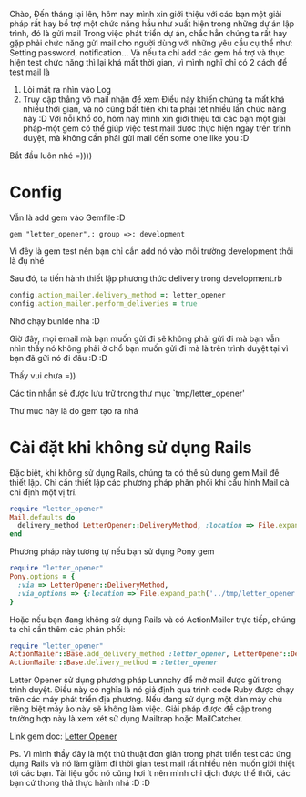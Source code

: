 Chào,
Đến tháng lại lên, hôm nay mình xin giới thiệu với các bạn một giải pháp rất hay bổ trợ một chức năng hầu như xuất hiện trong những dự án lập trình, đó là gửi mail
Trong việc phát triển dự án, chắc hẳn chúng ta rất hay gặp phải chức năng gửi mail cho người dùng với những yêu cầu cụ thể như: Setting password, notification...
Và nếu ta chỉ add các gem hổ trợ và thực hiện test chức năng thì lại khá mất thời gian, vì mình nghĩ chỉ có 2 cách để test mail là
1. Lòi mắt ra nhìn vào Log
2. Truy cập thẳng vô mail nhận để xem
Điều này khiến chúng ta mất khá nhiều thời gian, và nó cũng bất tiện khi ta phải tét nhiều lần chức năng này :D
Với nỗi khổ đó, hôm nay mình xin giới thiệu tới các bạn một giải pháp-một gem có thể giúp việc test mail được thực hiện ngay trên trình duyệt, mà không cần phải gửi mail đến some one like you :D

Bắt đầu luôn nhé =))))

# Config

Vẫn là add gem vào Gemfile :D

```gem "letter_opener",: group =>: development```

Vì đêy là gem test nên bạn chỉ cần add nó vào môi trường development thôi là đụ nhé


Sau đó, ta tiến hành thiết lập phương thức delivery trong development.rb

```ruby
config.action_mailer.delivery_method =: letter_opener 
config.action_mailer.perform_deliveries = true
``` 

Nhớ chạy bunlde nha :D

Giờ đây, mọi email mà bạn muốn gửi đi sẽ không phải gửi đi mà bạn vẫn nhìn thấy nó không phải ở chổ bạn muốn gửi đi mà là trên trình duyệt tại vì bạn đã gửi nó đi đâu :D :D

Thấy vui chưa =))


Các tin nhắn sẽ được lưu trữ trong thư mục `tmp/letter_opener' 

Thư mục này là do gem tạo ra nhá

# Cài đặt khi không sử dụng Rails

Đặc biệt, khi không sử dụng Rails, chúng ta có thể sử dụng gem Mail để thiết lập. Chỉ cần thiết lập các phương pháp phân phối khi cấu hình Mail cà chỉ định một vị trí.

```ruby
require "letter_opener"
Mail.defaults do
  delivery_method LetterOpener::DeliveryMethod, :location => File.expand_path('../tmp/letter_opener', __FILE__)
end
```

Phương pháp này tương tự nếu bạn sử dụng Pony gem

```ruby
require "letter_opener"
Pony.options = {
  :via => LetterOpener::DeliveryMethod,
  :via_options => {:location => File.expand_path('../tmp/letter_opener', __FILE__)}
}
```

Hoặc nếu bạn đang không sử dụng Rails và có  ActionMailer trực tiếp, chúng ta chỉ cần thêm các phân phối:

```ruby
require "letter_opener"
ActionMailer::Base.add_delivery_method :letter_opener, LetterOpener::DeliveryMethod, :location => File.expand_path('../tmp/letter_opener', __FILE__)
ActionMailer::Base.delivery_method = :letter_opener
```

Letter Opener sử dụng phương pháp Lunnchy để mở mail được gửi trong trình duyệt. Điều này có nghĩa là nó giả định quá trình code Ruby được chạy trên các máy phát triển địa phương. Nếu đang sử dụng một dàn máy chủ riêng biệt máy ảo này sẽ không làm việc. Giải pháp được đề cập trong trường hợp này là xem xét sử dụng Mailtrap hoặc MailCatcher.

Link gem doc: [Letter Opener](https://github.com/ryanb/letter_opener)


Ps. Vì mình thầy đây là một thủ thuật đơn giản trong phát triển test các ứng dụng Rails và nó làm giảm đi thời gian test mail rất nhiều nên muốn giới thiệt tới các bạn. Tài liệu gốc nó cũng hơi ít nên mình chỉ dịch được thể thôi, các bạn cứ thong thả thực hành nhá :D :D